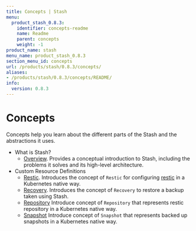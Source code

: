 ```yaml
---
title: Concepts | Stash
menu:
  product_stash_0.8.3:
    identifier: concepts-readme
    name: Readme
    parent: concepts
    weight: -1
product_name: stash
menu_name: product_stash_0.8.3
section_menu_id: concepts
url: /products/stash/0.8.3/concepts/
aliases:
- /products/stash/0.8.3/concepts/README/
info:
  version: 0.8.3
---
```


# Concepts

Concepts help you learn about the different parts of the Stash and the abstractions it uses.

- What is Stash?
  - [Overview](/products/stash/0.8.3/concepts/what-is-stash/overview). Provides a conceptual introduction to Stash, including the problems it solves and its high-level architecture.
- Custom Resource Definitions
  - [Restic](/products/stash/0.8.3/concepts/crds/restic). Introduces the concept of `Restic` for configuring [restic](https://restic.net) in a Kubernetes native way.
  - [Recovery](/products/stash/0.8.3/concepts/crds/recovery). Introduces the concept of `Recovery` to restore a backup taken using Stash.
  - [Repository](/products/stash/0.8.3/concepts/crds/repository) Introduce concept of `Repository` that represents restic repository in a Kubernetes native way.
  - [Snapshot](/products/stash/0.8.3/concepts/crds/snapshot) Introduce concept of `Snapshot` that represents backed up snapshots in a Kubernetes native way.